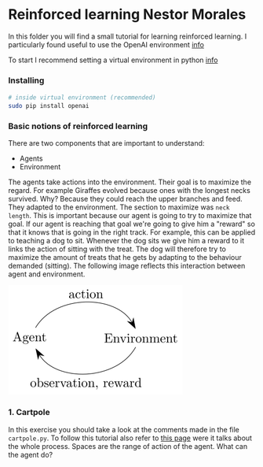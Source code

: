 # Reinforced learning Nestor Morales

In this folder you will find a small tutorial for learning reinforced learning. I particularly found useful to use the OpenAI environment [info](www.openai.com)

To start I recommend setting a virtual environment in python [info](https://packaging.python.org/guides/installing-using-pip-and-virtual-environments/)

### Installing
```bash
# inside virtual environment (recommended)
sudo pip install openai
```
### Basic notions of reinforced learning

There are two components that are important to understand:
- Agents
- Environment

The agents take actions into the environment. Their goal is to maximize the regard. For example Giraffes evolved because ones with the longest necks survived. Why? Because they could reach the upper branches and feed. They adapted to the environment. The section to maximize was ``neck length``. This is important because our agent is going to try to maximize that goal. If our agent is reaching that goal we're going to give him a "reward" so that it knows that is going in the right track. For example, this can be applied to teaching a dog to sit. Whenever the dog sits we give him a reward to it links the action of sitting with the treat. The dog will therefore try to maximize the amount of treats that he gets by adapting to the behaviour demanded (sitting). The following image reflects this interaction between agent and environment.

![image1](photos/agent_environment.svg)

### 1. Cartpole

In this exercise you should take a look at the comments made in the file ``cartpole.py``.
To follow this tutorial also refer to [this page](https://gym.openai.com/docs/) were it talks about the whole process.
Spaces are the range of action of the agent. What can the agent do?
